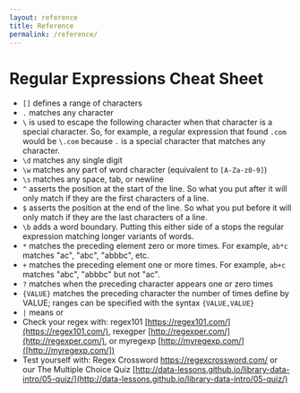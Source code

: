 ```yaml
---
layout: reference
title: Reference
permalink: /reference/
---
```


# Regular Expressions Cheat Sheet

- `[]` defines a range of characters
- `.` matches any character
- `\` is used to escape the following character when that character is a special character. So, for example, a regular expression that found `.com` would be `\.com` because `.` is a special character that matches any character.
- `\d` matches any single digit
- `\w` matches any part of word character (equivalent to `[A-Za-z0-9]`)
- `\s` matches any space, tab, or newline
- `^` asserts the position at the start of the line. So what you put after it will only match if they are the first characters of a line.
- `$` asserts the position at the end of the line. So what you put before it will only match if they are the last characters of a line.
- `\b` adds a word boundary. Putting this either side of a stops the regular expression matching longer variants of words. 
- `*` matches the preceding element zero or more times. For example, `ab*c` matches "ac", "abc", "abbbc", etc.
- `+` matches the preceding element one or more times. For example, `ab+c` matches "abc", "abbbc" but not "ac".
- `?` matches when the preceding character appears one or zero times
- `{VALUE}` matches the preceding character the number of times define by VALUE; ranges can be specified with the syntax `{VALUE,VALUE}`
- `|` means or
- Check your regex with: regex101 [https://regex101.com/](https://regex101.com/), rexegper [http://regexper.com/](http://regexper.com/), or myregexp [http://myregexp.com/]([http://myregexp.com/])
- Test yourself with: Regex Crossword https://regexcrossword.com/ or our The Multiple Choice Quiz [http://data-lessons.github.io/library-data-intro/05-quiz/](http://data-lessons.github.io/library-data-intro/05-quiz/)
